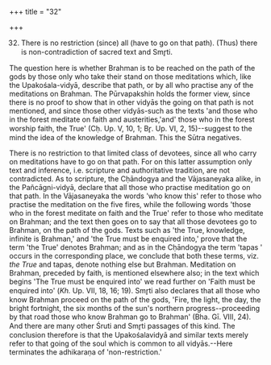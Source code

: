 +++
title = "32"

+++


32. There is no restriction (since) all (have to go on that path). (Thus) there is non-contradiction of sacred text and Smr̥ti.

The question here is whether Brahman is to be reached on the path of the gods by those only who take their stand on those meditations which, like the Upakośala-vidyā, describe that path, or by all who practise any of the meditations on Brahman. The Pūrvapakshin holds the former view, since there is no proof to show that in other vidyās the going on that path is not mentioned, and since those other vidyās-such as the texts 'and those who in the forest meditate on faith and austerities,'and' those who in the forest worship faith, the True' (Cḥ. Up. V, 10, 1; Br̥. Up. VI, 2, 15)--suggest to the mind the idea of the knowledge of Brahman. This the Sūtra negatives.

 There is no restriction to that limited class of devotees, since all who carry on meditations have to go on that path. For on this latter assumption only text and inference, i.e. scripture and authoritative tradition, are not contradicted. As to scripture, the Cḥāndogya and the Vājasaneyaka alike, in the Pañcāgni-vidyā, declare that all those who practise meditation go on that path. In the Vājasaneyaka the words 'who know this' refer to those who practise the meditation on the five fires, while the following words 'those who in the forest meditate on faith and the True' refer to those who meditate on Brahman; and the text then goes on to say that all those devotees go to Brahman, on the path of the gods. Texts such as 'the True, knowledge, infinite is Brahman,' and 'the True must be enquired into,' prove that the term 'the True' denotes Brahman; and as in the Cḥāndogya the term 'tapas ' occurs in the corresponding place, we conclude that both these terms, viz. _the True_ and tapas, denote nothing else but Brahman. Meditation on Brahman, preceded by faith, is mentioned elsewhere also; in the text which begins 'The True must be enquired into' we read further on 'Faith must be enquired into' (_Kh._ Up. VII, 18, 16; 19). Smr̥ti also declares that all those who know Brahman proceed on the path of the gods, 'Fire, the light, the day, the bright fortnight, the six months of the sun's northern progress--proceeding by that road those who know Brahman go to Brahman' (Bha. Gī. VIII, 24). And there are many other Śruti and Smr̥ti passages of this kind. The conclusion therefore is that the Upakośalavidyā and similar texts merely refer to that going of the soul which is common to all vidyās.--Here terminates the adhikaraṇa of 'non-restriction.'

